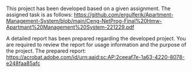 This project has been developed based on a given assignment. 
The assigned task is as follows:
https://github.com/ergulferik/Apartment-Management-System/blob/main/Ceng-NetProg-Final%20Hmw-Apartmant%20Management%20System-221229.pdf

A detailed report has been prepared regarding the developed project. You are required to review the report for usage information and the purpose of the project. 
The prepared report:
https://acrobat.adobe.com/id/urn:aaid:sc:AP:2ceeaf7e-1a63-4220-8078-e248faa85afc
